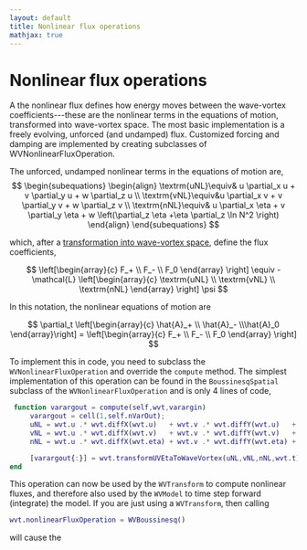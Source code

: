 ```yaml
---
layout: default
title: Nonlinear flux operations
mathjax: true
---
```


#  Nonlinear flux operations

A the nonlinear flux defines how energy moves between the wave-vortex coefficients---these are the nonlinear terms in the equations of motion, transformed into wave-vortex space. The most basic implementation is a freely evolving, unforced (and undamped) flux. Customized forcing and damping are implemented by creating subclasses of WVNonlinearFluxOperation.

The unforced, undamped nonlinear terms in the equations of motion are,
$$
\begin{subequations}
\begin{align}
    \textrm{uNL}\equiv& u \partial_x u + v \partial_y u + w \partial_z u \\
    \textrm{vNL}\equiv&u \partial_x v + v \partial_y v + w \partial_z v \\
    \textrm{nNL}\equiv& u \partial_x \eta + v \partial_y \eta + w \left(\partial_z \eta +\eta \partial_z \ln N^2 \right)
\end{align}
\end{subequations}
$$

which, after a [transformation into wave-vortex space](/transformations/transformations.html), define the flux coefficients,

$$
\left[\begin{array}{c}
F_+ \\
F_- \\
F_0
\end{array} \right] \equiv 
    - \mathcal{L} \left[\begin{array}{c}
\textrm{uNL} \\
\textrm{vNL} \\
\textrm{nNL} 
\end{array} \right] \psi
$$

In this notation, the nonlinear equations of motion are

$$
\partial_t \left[\begin{array}{c} \hat{A}_+  \\  \hat{A}_-  \\\hat{A}_0 \end{array}\right] = \left[\begin{array}{c}
 F_+ \\
 F_- \\
F_0
\end{array} \right]
$$

To implement this in code, you need to subclass the `WVNonlinearFluxOperation` and override the `compute` method. The simplest implementation of this operation can be found in the `BoussinesqSpatial` subclass of the `WVNonlinearFluxOperation` and is only 4 lines of code,

```matlab
 function varargout = compute(self,wvt,varargin)
     varargout = cell(1,self.nVarOut);
     uNL = wvt.u .* wvt.diffX(wvt.u)   + wvt.v .* wvt.diffY(wvt.u)   + wvt.w .*  wvt.diffZF(wvt.u);
     vNL = wvt.u .* wvt.diffX(wvt.v)   + wvt.v .* wvt.diffY(wvt.v)   + wvt.w .*  wvt.diffZF(wvt.v);
     nNL = wvt.u .* wvt.diffX(wvt.eta) + wvt.v .* wvt.diffY(wvt.eta) + wvt.w .* (wvt.diffZG(wvt.eta) + wvt.eta .* wvt.dLnN2);

     [varargout{:}] = wvt.transformUVEtaToWaveVortex(uNL,vNL,nNL,wvt.t);
end
```

This operation can now be used by the `WVTransform` to compute nonlinear fluxes, and therefore also used by the `WVModel` to time step forward (integrate) the model. If you are just using a `WVTransform`, then calling

```matlab
wvt.nonlinearFluxOperation = WVBoussinesq()
```

will cause the 
